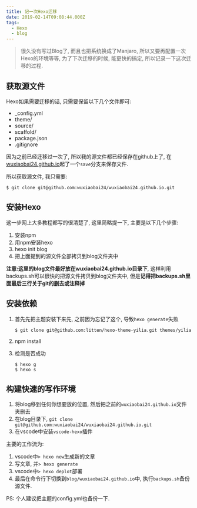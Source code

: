 ```yaml
---
title: 记一次Hexo迁移
date: 2019-02-14T09:08:44.000Z
tags:
  - Hexo
  - blog
---
```

> 很久没有写过Blog了, 而且也把系统换成了Manjaro, 所以又要再配置一次Hexo的环境等等, 为了下次迁移的时候, 能更快的搞定, 所以记录一下这次迁移的过程.

## 获取源文件

Hexo如果需要迁移的话, 只需要保留以下几个文件即可:

- _config.yml
- theme/
- source/
- scaffold/
- package.json
- .gitignore

因为之前已经迁移过一次了, 所以我的源文件都已经保存在github上了, 在[wuxiaobai24.github.io](https://github.com/wuxiaobai24/wuxiaobai24.github.io)起了一个`save`分支来保存文件.

所以获取源文件, 我只需要:

```shell
$ git clone git@github.com:wuxiaobai24/wuxiaobai24.github.io.git
```

## 安装Hexo

这一步网上大多教程都写的很清楚了, 这里简略提一下, 主要是以下几个步骤:

1. 安装npm
2. 用npm安装hexo
3. hexo init blog
4. 把上面提到的源文件全部拷贝到blog文件夹中

**注意:这里的blog文件最好放在wuxiaobai24.github.io目录下**, 这样利用backups.sh可以很快的把源文件拷贝到blog文件夹中, 但是**记得把backups.sh里面最后三行关于git的删去或注释掉**

## 安装依赖

1. 首先先把主题安装下来先, 之前因为忘记了这个, 导致`hexo generate`失败

    ```shell
    $ git clone git@github.com:litten/hexo-theme-yilia.git themes/yilia
    ```

2. npm install

3. 检测是否成功

    ```shell
    $ hexo g
    $ hexo s
    ```

## 构建快速的写作环境

1. 将blog移到任何你想要放的位置, 然后把之前的`wuxiaobai24.github.io`文件夹删去
2. 在blog目录下, `git clone git@github.com:wuxiaobai24/wuxiaobai24.github.io.git`
3. 在vscode中安装`vscode-hexo`插件

主要的工作流为:

1. vscode中`> hexo new`生成新的文章
2. 写文章, 并`> hexo generate`
3. vscode中`> hexo deplot`部署
4. 最后在命令行下切换到`blog/wuxiaobai24.github.io`中, 执行`backups.sh`备份源文件.

PS: 个人建议把主题的config.yml也备份一下.
